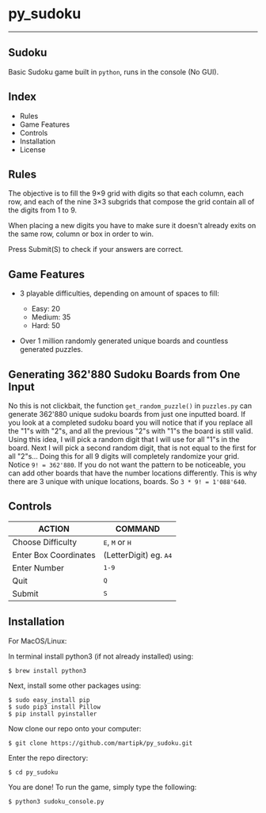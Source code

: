 # py_sudoku

----------------------------------------------------

## Sudoku

Basic Sudoku game built in `python`, runs in the console (No GUI).

## Index

- Rules
- Game Features
- Controls
- Installation
- License

## Rules

The objective is to fill the 9×9 grid with digits so that each column, each row, and each of the nine 3×3 subgrids that compose the grid contain all of the digits from 1 to 9.

When placing a new digits you have to make sure it doesn't already exits on the same row, column or box in order to win.

Press Submit(S) to check if your answers are correct.

## Game Features

- 3 playable difficulties, depending on amount of spaces to fill:
  - Easy: 20
  - Medium: 35
  - Hard: 50

- Over 1 million randomly generated unique boards and countless generated puzzles.

## Generating 362'880 Sudoku Boards from One Input

No this is not clickbait, the function `get_random_puzzle()` in `puzzles.py` can generate 362'880 unique sudoku boards from just one inputted board.
If you look at a completed sudoku board you will notice that if you replace all the "1"s with "2"s, and all the previous "2"s with "1"s the board is still valid. Using this idea, I will pick a random digit that I will use for all "1"s in the board. Next I will pick a second random digit, that is not equal to the first for all "2"s... Doing this for all 9 digits will completely randomize your grid.
Notice `9! = 362'880`. If you do not want the pattern to be noticeable, you can add other boards that have the number locations differently. This is why there are 3 unique with unique locations, boards. So `3 * 9! = 1'088'640`.


## Controls

| ACTION                | COMMAND         |
|-----------------------|-----------------|
| Choose Difficulty     | <kbd>E</kbd>, <kbd>M</kbd> or <kbd>H</kbd>|
| Enter Box Coordinates | (LetterDigit) eg. <kbd>A4</kbd>|
| Enter Number          | <kbd>1-9</kbd>|
| Quit            	    | <kbd>Q</kbd>|
| Submit			    | <kbd>S</kbd>|

## Installation

For MacOS/Linux:

In terminal install python3 (if not already installed) using:

	$ brew install python3

Next, install some other packages using:

	$ sudo easy_install pip
	$ sudo pip3 install Pillow
	$ pip install pyinstaller

Now clone our repo onto your computer:

	$ git clone https://github.com/martipk/py_sudoku.git

Enter the repo directory:

	$ cd py_sudoku

You are done! To run the game, simply type the following:

	$ python3 sudoku_console.py


